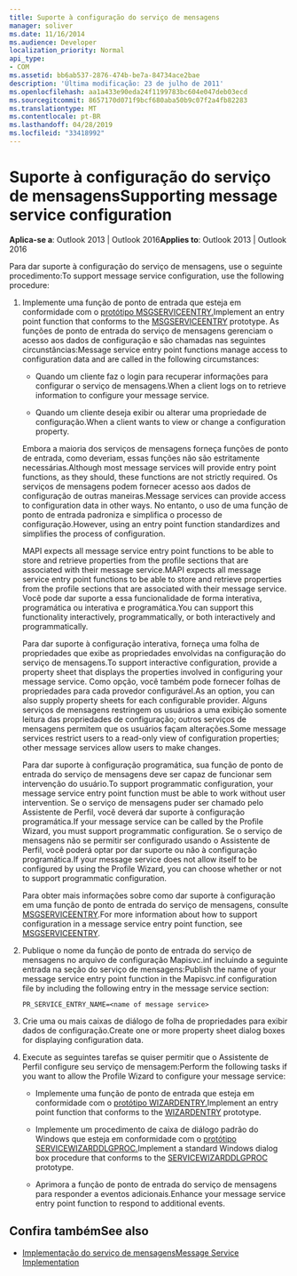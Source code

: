 ```yaml
---
title: Suporte à configuração do serviço de mensagens
manager: soliver
ms.date: 11/16/2014
ms.audience: Developer
localization_priority: Normal
api_type:
- COM
ms.assetid: bb6ab537-2876-474b-be7a-84734ace2bae
description: 'Última modificação: 23 de julho de 2011'
ms.openlocfilehash: aa1a433e90eda24f1199783bc604e047deb03ecd
ms.sourcegitcommit: 8657170d071f9bcf680aba50b9c07f2a4fb82283
ms.translationtype: MT
ms.contentlocale: pt-BR
ms.lasthandoff: 04/28/2019
ms.locfileid: "33418992"
---
```

# <a name="supporting-message-service-configuration"></a><span data-ttu-id="0ec98-103">Suporte à configuração do serviço de mensagens</span><span class="sxs-lookup"><span data-stu-id="0ec98-103">Supporting message service configuration</span></span>
  
<span data-ttu-id="0ec98-104">**Aplica-se a**: Outlook 2013 | Outlook 2016</span><span class="sxs-lookup"><span data-stu-id="0ec98-104">**Applies to**: Outlook 2013 | Outlook 2016</span></span> 
  
<span data-ttu-id="0ec98-105">Para dar suporte à configuração do serviço de mensagens, use o seguinte procedimento:</span><span class="sxs-lookup"><span data-stu-id="0ec98-105">To support message service configuration, use the following procedure:</span></span>
  
1. <span data-ttu-id="0ec98-106">Implemente uma função de ponto de entrada que esteja em conformidade com o [protótipo MSGSERVICEENTRY.](msgserviceentry.md)</span><span class="sxs-lookup"><span data-stu-id="0ec98-106">Implement an entry point function that conforms to the [MSGSERVICEENTRY](msgserviceentry.md) prototype.</span></span> <span data-ttu-id="0ec98-107">As funções de ponto de entrada do serviço de mensagens gerenciam o acesso aos dados de configuração e são chamadas nas seguintes circunstâncias:</span><span class="sxs-lookup"><span data-stu-id="0ec98-107">Message service entry point functions manage access to configuration data and are called in the following circumstances:</span></span> 
    
   - <span data-ttu-id="0ec98-108">Quando um cliente faz o login para recuperar informações para configurar o serviço de mensagens.</span><span class="sxs-lookup"><span data-stu-id="0ec98-108">When a client logs on to retrieve information to configure your message service.</span></span>
    
   - <span data-ttu-id="0ec98-109">Quando um cliente deseja exibir ou alterar uma propriedade de configuração.</span><span class="sxs-lookup"><span data-stu-id="0ec98-109">When a client wants to view or change a configuration property.</span></span> 
    
   <span data-ttu-id="0ec98-110">Embora a maioria dos serviços de mensagens forneça funções de ponto de entrada, como deveriam, essas funções não são estritamente necessárias.</span><span class="sxs-lookup"><span data-stu-id="0ec98-110">Although most message services will provide entry point functions, as they should, these functions are not strictly required.</span></span> <span data-ttu-id="0ec98-111">Os serviços de mensagens podem fornecer acesso aos dados de configuração de outras maneiras.</span><span class="sxs-lookup"><span data-stu-id="0ec98-111">Message services can provide access to configuration data in other ways.</span></span> <span data-ttu-id="0ec98-112">No entanto, o uso de uma função de ponto de entrada padroniza e simplifica o processo de configuração.</span><span class="sxs-lookup"><span data-stu-id="0ec98-112">However, using an entry point function standardizes and simplifies the process of configuration.</span></span>
    
   <span data-ttu-id="0ec98-113">MAPI expects all message service entry point functions to be able to store and retrieve properties from the profile sections that are associated with their message service.</span><span class="sxs-lookup"><span data-stu-id="0ec98-113">MAPI expects all message service entry point functions to be able to store and retrieve properties from the profile sections that are associated with their message service.</span></span> <span data-ttu-id="0ec98-114">Você pode dar suporte a essa funcionalidade de forma interativa, programática ou interativa e programática.</span><span class="sxs-lookup"><span data-stu-id="0ec98-114">You can support this functionality interactively, programmatically, or both interactively and programmatically.</span></span>
    
   <span data-ttu-id="0ec98-115">Para dar suporte à configuração interativa, forneça uma folha de propriedades que exibe as propriedades envolvidas na configuração do serviço de mensagens.</span><span class="sxs-lookup"><span data-stu-id="0ec98-115">To support interactive configuration, provide a property sheet that displays the properties involved in configuring your message service.</span></span> <span data-ttu-id="0ec98-116">Como opção, você também pode fornecer folhas de propriedades para cada provedor configurável.</span><span class="sxs-lookup"><span data-stu-id="0ec98-116">As an option, you can also supply property sheets for each configurable provider.</span></span> <span data-ttu-id="0ec98-117">Alguns serviços de mensagens restringem os usuários a uma exibição somente leitura das propriedades de configuração; outros serviços de mensagens permitem que os usuários façam alterações.</span><span class="sxs-lookup"><span data-stu-id="0ec98-117">Some message services restrict users to a read-only view of configuration properties; other message services allow users to make changes.</span></span>
    
   <span data-ttu-id="0ec98-118">Para dar suporte à configuração programática, sua função de ponto de entrada do serviço de mensagens deve ser capaz de funcionar sem intervenção do usuário.</span><span class="sxs-lookup"><span data-stu-id="0ec98-118">To support programmatic configuration, your message service entry point function must be able to work without user intervention.</span></span> <span data-ttu-id="0ec98-119">Se o serviço de mensagens puder ser chamado pelo Assistente de Perfil, você deverá dar suporte à configuração programática.</span><span class="sxs-lookup"><span data-stu-id="0ec98-119">If your message service can be called by the Profile Wizard, you must support programmatic configuration.</span></span> <span data-ttu-id="0ec98-120">Se o serviço de mensagens não se permitir ser configurado usando o Assistente de Perfil, você poderá optar por dar suporte ou não à configuração programática.</span><span class="sxs-lookup"><span data-stu-id="0ec98-120">If your message service does not allow itself to be configured by using the Profile Wizard, you can choose whether or not to support programmatic configuration.</span></span>
    
   <span data-ttu-id="0ec98-121">Para obter mais informações sobre como dar suporte à configuração em uma função de ponto de entrada do serviço de mensagens, consulte [MSGSERVICEENTRY](msgserviceentry.md).</span><span class="sxs-lookup"><span data-stu-id="0ec98-121">For more information about how to support configuration in a message service entry point function, see [MSGSERVICEENTRY](msgserviceentry.md).</span></span>
    
2. <span data-ttu-id="0ec98-122">Publique o nome da função de ponto de entrada do serviço de mensagens no arquivo de configuração Mapisvc.inf incluindo a seguinte entrada na seção do serviço de mensagens:</span><span class="sxs-lookup"><span data-stu-id="0ec98-122">Publish the name of your message service entry point function in the Mapisvc.inf configuration file by including the following entry in the message service section:</span></span>
    
   `PR_SERVICE_ENTRY_NAME=<name of message service>`
    
3. <span data-ttu-id="0ec98-123">Crie uma ou mais caixas de diálogo de folha de propriedades para exibir dados de configuração.</span><span class="sxs-lookup"><span data-stu-id="0ec98-123">Create one or more property sheet dialog boxes for displaying configuration data.</span></span>
    
4. <span data-ttu-id="0ec98-124">Execute as seguintes tarefas se quiser permitir que o Assistente de Perfil configure seu serviço de mensagem:</span><span class="sxs-lookup"><span data-stu-id="0ec98-124">Perform the following tasks if you want to allow the Profile Wizard to configure your message service:</span></span>
    
   - <span data-ttu-id="0ec98-125">Implemente uma função de ponto de entrada que esteja em conformidade com o [protótipo WIZARDENTRY.](wizardentry.md)</span><span class="sxs-lookup"><span data-stu-id="0ec98-125">Implement an entry point function that conforms to the [WIZARDENTRY](wizardentry.md) prototype.</span></span> 
    
   - <span data-ttu-id="0ec98-126">Implemente um procedimento de caixa de diálogo padrão do Windows que esteja em conformidade com o [protótipo SERVICEWIZARDDLGPROC.](servicewizarddlgproc.md)</span><span class="sxs-lookup"><span data-stu-id="0ec98-126">Implement a standard Windows dialog box procedure that conforms to the [SERVICEWIZARDDLGPROC](servicewizarddlgproc.md) prototype.</span></span> 
    
   - <span data-ttu-id="0ec98-127">Aprimora a função de ponto de entrada do serviço de mensagens para responder a eventos adicionais.</span><span class="sxs-lookup"><span data-stu-id="0ec98-127">Enhance your message service entry point function to respond to additional events.</span></span>
    
## <a name="see-also"></a><span data-ttu-id="0ec98-128">Confira também</span><span class="sxs-lookup"><span data-stu-id="0ec98-128">See also</span></span>

- [<span data-ttu-id="0ec98-129">Implementação do serviço de mensagens</span><span class="sxs-lookup"><span data-stu-id="0ec98-129">Message Service Implementation</span></span>](message-service-implementation.md)

